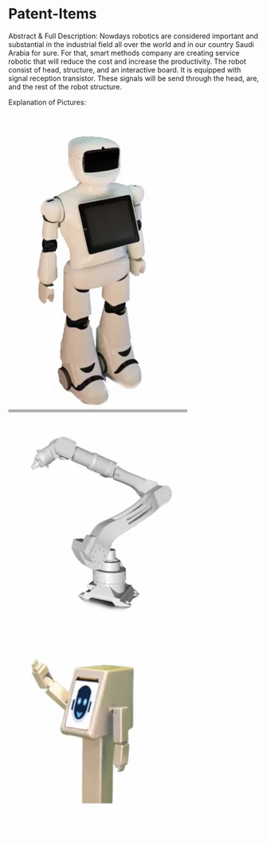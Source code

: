 # Patent-Items 

Abstract & Full Description: 
Nowdays robotics are considered important and substantial in the industrial field all over the world and in our country Saudi Arabia for sure. For that, smart methods company are creating service robotic that will reduce the cost and increase the productivity. The robot consist of head, structure, and an interactive board. It is equipped with signal reception transistor. These signals will be send through the head, are, and the rest of the robot structure. 

Explanation of Pictures: 

![](images/IMG-2189.jpg)
![](images/IMG-2190.jpg)
![](images/IMG-2193.jpg)
